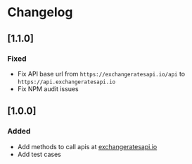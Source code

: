# Changelog

## [1.1.0]
### Fixed
- Fix API base url from `https://exchangeratesapi.io/api` to `https://api.exchangeratesapi.io`
- Fix NPM audit issues

## [1.0.0]
### Added
- Add methods to call apis at [exchangeratesapi.io](https://exchangeratesapi.io/)
- Add test cases